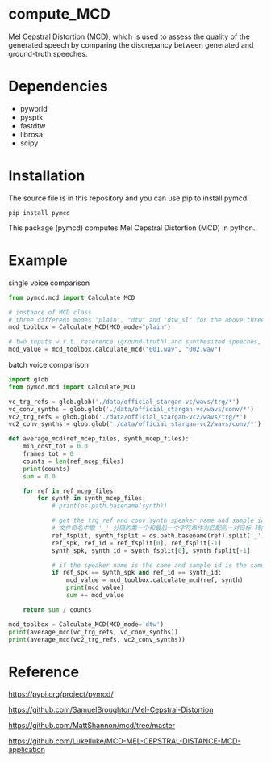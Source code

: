 # compute_MCD

Mel Cepstral Distortion (MCD), which is used to assess the quality of the generated speech by comparing the discrepancy between generated and ground-truth speeches.

# Dependencies
- pyworld
- pysptk
- fastdtw
- librosa
- scipy

# Installation
The source file is in this repository and you can use pip to install pymcd:
```
pip install pymcd
```
This package (pymcd) computes Mel Cepstral Distortion (MCD) in python.

# Example
single voice comparison
```python
from pymcd.mcd import Calculate_MCD

# instance of MCD class
# three different modes "plain", "dtw" and "dtw_sl" for the above three MCD metrics
mcd_toolbox = Calculate_MCD(MCD_mode="plain")

# two inputs w.r.t. reference (ground-truth) and synthesized speeches, respectively
mcd_value = mcd_toolbox.calculate_mcd("001.wav", "002.wav")
```

batch voice comparison
```python
import glob
from pymcd.mcd import Calculate_MCD

vc_trg_refs = glob.glob('./data/official_stargan-vc/wavs/trg/*')
vc_conv_synths = glob.glob('./data/official_stargan-vc/wavs/conv/*')
vc2_trg_refs = glob.glob('./data/official_stargan-vc2/wavs/trg/*')
vc2_conv_synths = glob.glob('./data/official_stargan-vc2/wavs/conv/*')

def average_mcd(ref_mcep_files, synth_mcep_files):
    min_cost_tot = 0.0
    frames_tot = 0
    counts = len(ref_mcep_files)
    print(counts)
    sum = 0.0

    for ref in ref_mcep_files:
        for synth in synth_mcep_files:
            # print(os.path.basename(synth))

            # get the trg_ref and conv_synth speaker name and sample id
            # 文件命名中取 '_' 分隔的第一个和最后一个字符串作为匹配同一对目标-转换语音的唯一标识
            ref_fsplit, synth_fsplit = os.path.basename(ref).split('_'), os.path.basename(synth).split('_')
            ref_spk, ref_id = ref_fsplit[0], ref_fsplit[-1]
            synth_spk, synth_id = synth_fsplit[0], synth_fsplit[-1]

            # if the speaker name is the same and sample id is the same, do MCD
            if ref_spk == synth_spk and ref_id == synth_id:
                mcd_value = mcd_toolbox.calculate_mcd(ref, synth)
                print(mcd_value)
                sum += mcd_value

    return sum / counts

mcd_toolbox = Calculate_MCD(MCD_mode='dtw')
print(average_mcd(vc_trg_refs, vc_conv_synths))
print(average_mcd(vc2_trg_refs, vc2_conv_synths))
```

# Reference
https://pypi.org/project/pymcd/

https://github.com/SamuelBroughton/Mel-Cepstral-Distortion

https://github.com/MattShannon/mcd/tree/master

https://github.com/Lukelluke/MCD-MEL-CEPSTRAL-DISTANCE-MCD-application
